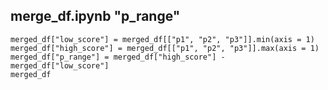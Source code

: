 ## merge_df.ipynb "p_range"

```{python}
merged_df["low_score"] = merged_df[["p1", "p2", "p3"]].min(axis = 1)
merged_df["high_score"] = merged_df[["p1", "p2", "p3"]].max(axis = 1)
merged_df["p_range"] = merged_df["high_score"] - merged_df["low_score"]
merged_df
```
